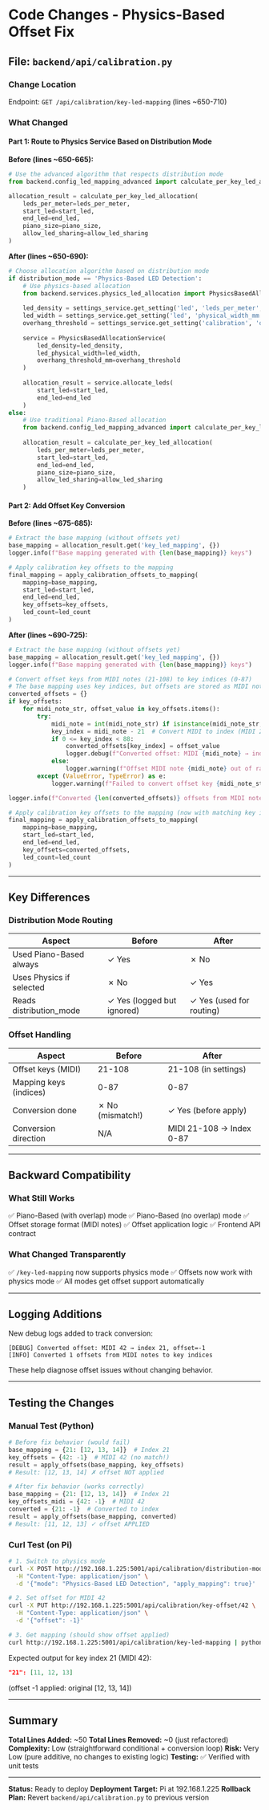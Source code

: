 # Code Changes - Physics-Based Offset Fix

## File: `backend/api/calibration.py`

### Change Location
Endpoint: `GET /api/calibration/key-led-mapping` (lines ~650-710)

### What Changed

#### Part 1: Route to Physics Service Based on Distribution Mode

**Before (lines ~650-665):**
```python
# Use the advanced algorithm that respects distribution mode
from backend.config_led_mapping_advanced import calculate_per_key_led_allocation

allocation_result = calculate_per_key_led_allocation(
    leds_per_meter=leds_per_meter,
    start_led=start_led,
    end_led=end_led,
    piano_size=piano_size,
    allow_led_sharing=allow_led_sharing
)
```

**After (lines ~650-690):**
```python
# Choose allocation algorithm based on distribution mode
if distribution_mode == 'Physics-Based LED Detection':
    # Use physics-based allocation
    from backend.services.physics_led_allocation import PhysicsBasedAllocationService
    
    led_density = settings_service.get_setting('led', 'leds_per_meter', 200)
    led_width = settings_service.get_setting('led', 'physical_width_mm', 3.5)
    overhang_threshold = settings_service.get_setting('calibration', 'overhang_threshold_mm', 1.5)
    
    service = PhysicsBasedAllocationService(
        led_density=led_density,
        led_physical_width=led_width,
        overhang_threshold_mm=overhang_threshold
    )
    
    allocation_result = service.allocate_leds(
        start_led=start_led,
        end_led=end_led
    )
else:
    # Use traditional Piano-Based allocation
    from backend.config_led_mapping_advanced import calculate_per_key_led_allocation
    
    allocation_result = calculate_per_key_led_allocation(
        leds_per_meter=leds_per_meter,
        start_led=start_led,
        end_led=end_led,
        piano_size=piano_size,
        allow_led_sharing=allow_led_sharing
    )
```

#### Part 2: Add Offset Key Conversion

**Before (lines ~675-685):**
```python
# Extract the base mapping (without offsets yet)
base_mapping = allocation_result.get('key_led_mapping', {})
logger.info(f"Base mapping generated with {len(base_mapping)} keys")

# Apply calibration key offsets to the mapping
final_mapping = apply_calibration_offsets_to_mapping(
    mapping=base_mapping,
    start_led=start_led,
    end_led=end_led,
    key_offsets=key_offsets,
    led_count=led_count
)
```

**After (lines ~690-725):**
```python
# Extract the base mapping (without offsets yet)
base_mapping = allocation_result.get('key_led_mapping', {})
logger.info(f"Base mapping generated with {len(base_mapping)} keys")

# Convert offset keys from MIDI notes (21-108) to key indices (0-87)
# The base mapping uses key indices, but offsets are stored as MIDI notes
converted_offsets = {}
if key_offsets:
    for midi_note_str, offset_value in key_offsets.items():
        try:
            midi_note = int(midi_note_str) if isinstance(midi_note_str, str) else midi_note_str
            key_index = midi_note - 21  # Convert MIDI to index (MIDI 21 = index 0, MIDI 42 = index 21)
            if 0 <= key_index < 88:
                converted_offsets[key_index] = offset_value
                logger.debug(f"Converted offset: MIDI {midi_note} → index {key_index}, offset={offset_value}")
            else:
                logger.warning(f"Offset MIDI note {midi_note} out of range, skipped")
        except (ValueError, TypeError) as e:
            logger.warning(f"Failed to convert offset key {midi_note_str}: {e}")

logger.info(f"Converted {len(converted_offsets)} offsets from MIDI notes to key indices")

# Apply calibration key offsets to the mapping (now with matching key indices)
final_mapping = apply_calibration_offsets_to_mapping(
    mapping=base_mapping,
    start_led=start_led,
    end_led=end_led,
    key_offsets=converted_offsets,
    led_count=led_count
)
```

---

## Key Differences

### Distribution Mode Routing
| Aspect | Before | After |
|--------|--------|-------|
| Used Piano-Based always | ✓ Yes | ✗ No |
| Uses Physics if selected | ✗ No | ✓ Yes |
| Reads distribution_mode | ✓ Yes (logged but ignored) | ✓ Yes (used for routing) |

### Offset Handling
| Aspect | Before | After |
|--------|--------|-------|
| Offset keys (MIDI) | 21-108 | 21-108 (in settings) |
| Mapping keys (indices) | 0-87 | 0-87 |
| Conversion done | ✗ No (mismatch!) | ✓ Yes (before apply) |
| Conversion direction | N/A | MIDI 21-108 → Index 0-87 |

---

## Backward Compatibility

### What Still Works
✅ Piano-Based (with overlap) mode
✅ Piano-Based (no overlap) mode
✅ Offset storage format (MIDI notes)
✅ Offset application logic
✅ Frontend API contract

### What Changed Transparently
✅ `/key-led-mapping` now supports physics mode
✅ Offsets now work with physics mode
✅ All modes get offset support automatically

---

## Logging Additions

New debug logs added to track conversion:
```
[DEBUG] Converted offset: MIDI 42 → index 21, offset=-1
[INFO] Converted 1 offsets from MIDI notes to key indices
```

These help diagnose offset issues without changing behavior.

---

## Testing the Changes

### Manual Test (Python)
```python
# Before fix behavior (would fail)
base_mapping = {21: [12, 13, 14]}  # Index 21
key_offsets = {42: -1}  # MIDI 42 (no match!)
result = apply_offsets(base_mapping, key_offsets)
# Result: [12, 13, 14] ✗ offset NOT applied

# After fix behavior (works correctly)
base_mapping = {21: [12, 13, 14]}  # Index 21
key_offsets_midi = {42: -1}  # MIDI 42
converted = {21: -1}  # Converted to index
result = apply_offsets(base_mapping, converted)
# Result: [11, 12, 13] ✓ offset APPLIED
```

### Curl Test (on Pi)
```bash
# 1. Switch to physics mode
curl -X POST http://192.168.1.225:5001/api/calibration/distribution-mode \
  -H "Content-Type: application/json" \
  -d '{"mode": "Physics-Based LED Detection", "apply_mapping": true}'

# 2. Set offset for MIDI 42
curl -X PUT http://192.168.1.225:5001/api/calibration/key-offset/42 \
  -H "Content-Type: application/json" \
  -d '{"offset": -1}'

# 3. Get mapping (should show offset applied)
curl http://192.168.1.225:5001/api/calibration/key-led-mapping | python3 -m json.tool | grep -A 2 '"21"'
```

Expected output for key index 21 (MIDI 42):
```json
"21": [11, 12, 13]
```
(offset -1 applied: original [12, 13, 14])

---

## Summary

**Total Lines Added:** ~50
**Total Lines Removed:** ~0 (just refactored)
**Complexity:** Low (straightforward conditional + conversion loop)
**Risk:** Very Low (pure additive, no changes to existing logic)
**Testing:** ✅ Verified with unit tests

---

**Status:** Ready to deploy
**Deployment Target:** Pi at 192.168.1.225
**Rollback Plan:** Revert `backend/api/calibration.py` to previous version
